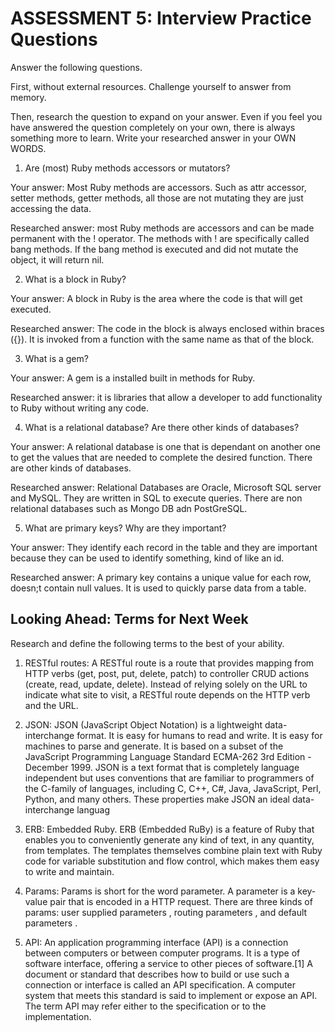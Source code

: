# ASSESSMENT 5: Interview Practice Questions
Answer the following questions.

First, without external resources. Challenge yourself to answer from memory.

Then, research the question to expand on your answer. Even if you feel you have answered the question completely on your own, there is always something more to learn. Write your researched answer in your OWN WORDS.

1. Are (most) Ruby methods accessors or mutators?

  Your answer:
      Most Ruby methods are accessors. Such as attr accessor, setter methods, getter methods, all those are not mutating they are just accessing the data.

  Researched answer: most Ruby methods are accessors and can be made permanent with the ! operator. The methods with ! are specifically called bang methods. If the bang method is executed and did not mutate the object, it will return nil.



2. What is a block in Ruby?

  Your answer: A block in Ruby is the area where the code is that will get executed.

  Researched answer: The code in the block is always enclosed within braces ({}). It is invoked from a function with the same name as that of the block. 

3. What is a gem?

  Your answer: A gem is a installed built in methods for Ruby.

  Researched answer: it is libraries that allow a developer to add functionality to Ruby without writing any code.



4. What is a relational database? Are there other kinds of databases?

  Your answer: A relational database is one that is dependant on another one to get the values that are needed to complete the desired function. There are other kinds of databases.

  Researched answer: Relational Databases are Oracle, Microsoft SQL server and MySQL. They are written in SQL to execute queries. There are non relational databases such as Mongo DB adn PostGreSQL.



5. What are primary keys? Why are they important?

  Your answer: They identify each record in the table and they are important because they can be used to identify something, kind of like an id.

  Researched answer: A primary key contains a unique value for each row, doesn;t contain null values. It is used to quickly parse data from a table.



## Looking Ahead: Terms for Next Week
Research and define the following terms to the best of your ability.

1. RESTful routes: A RESTful route is a route that provides mapping from HTTP verbs (get, post, put, delete, patch) to controller CRUD actions (create, read, update, delete). Instead of relying solely on the URL to indicate what site to visit, a RESTful route depends on the HTTP verb and the URL.

2. JSON: JSON (JavaScript Object Notation) is a lightweight data-interchange format. It is easy for humans to read and write. It is easy for machines to parse and generate. It is based on a subset of the JavaScript Programming Language Standard ECMA-262 3rd Edition - December 1999. JSON is a text format that is completely language independent but uses conventions that are familiar to programmers of the C-family of languages, including C, C++, C#, Java, JavaScript, Perl, Python, and many others. These properties make JSON an ideal data-interchange languag

3. ERB: Embedded Ruby. ERB (Embedded RuBy) is a feature of Ruby that enables you to conveniently generate any kind of text, in any quantity, from templates. The templates themselves combine plain text with Ruby code for variable substitution and flow control, which makes them easy to write and maintain.

4. Params: Params is short for the word parameter. A parameter is a key-value pair that is encoded in a HTTP request. There are three kinds of params: user supplied parameters , routing parameters , and default parameters .

5. API: An application programming interface (API) is a connection between computers or between computer programs. It is a type of software interface, offering a service to other pieces of software.[1] A document or standard that describes how to build or use such a connection or interface is called an API specification. A computer system that meets this standard is said to implement or expose an API. The term API may refer either to the specification or to the implementation.
